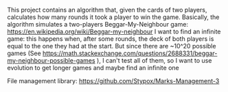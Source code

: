 This project contains an algorithm that, given the cards of two players, calculates how many rounds it took a player to win the game.
Basically, the algorithm simulates a two-players Beggar-My-Neighbour game: https://en.wikipedia.org/wiki/Beggar-my-neighbour
I want to find an infinite game: this happens when, after some rounds, the deck of both players is equal to the one they had at the start.
But since there are ~10^20 possible games (See https://math.stackexchange.com/questions/2688331/beggar-my-neighbour-possible-games ), I can't test all of them, so I want to use evolution to get longer games and maybe find an infinite one

File management library: https://github.com/Stypox/Marks-Management-3